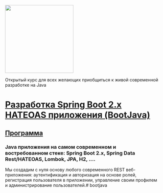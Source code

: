 <img src="http://javaops.ru/static/img/logo/javaops_30.png" width="223"/>

Открытый курс для всех желающих приобщиться к живой современной разработке на Java
# [Разработка Spring Boot 2.x HATEOAS приложения (BootJava)](http://javaops.ru/view/bootjava?ref=gh)
## [Программа](http://javaops.ru/view/bootjava#program)

### Java приложения на самом современном и востребованном стеке: Spring Boot 2.x, Spring Data Rest/HATEOAS, Lombok, JPA, H2, ....
Мы создадим с нуля основу любого современного REST веб-приложения: аутентификация и авторизация на основе ролей, регистрация пользователя в приложении, управление своим профилем и администрирование пользователей.# bootjava
